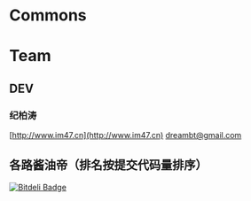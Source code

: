 # Commons

# Team

## DEV

### 纪柏涛

[http://www.im47.cn](http://www.im47.cn)
dreambt@gmail.com

## 各路酱油帝（排名按提交代码量排序）


[![Bitdeli Badge](https://d2weczhvl823v0.cloudfront.net/dreambt/commons-utils/trend.png)](https://bitdeli.com/free "Bitdeli Badge")

